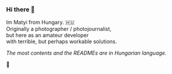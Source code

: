 ### Hi there 👋

Im Matyi from Hungary. :hungary: <br>
Originally a photographer / photojournalist, <br>
but here as an amateur developer <br>
with terrible, but perhaps workable  solutions. <br>

*The most contents and the READMEs are in Hungarian language.*


:koala:

<!--
**borbasmatyas/borbasmatyas** is a ✨ _special_ ✨ repository because its `README.md` (this file) appears on your GitHub profile.

Here are some ideas to get you started:

- 🔭 I’m currently working on ...
- 🌱 I’m currently learning ...
- 👯 I’m looking to collaborate on ...
- 🤔 I’m looking for help with ...
- 💬 Ask me about ...
- 📫 How to reach me: ...
- 😄 Pronouns: ...
- ⚡ Fun fact: ...
-->
